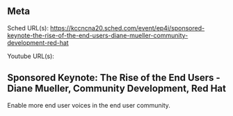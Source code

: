## Meta
Sched URL(s): https://kccncna20.sched.com/event/ep4i/sponsored-keynote-the-rise-of-the-end-users-diane-mueller-community-development-red-hat

Youtube URL(s):

## Sponsored Keynote: The Rise of the End Users - Diane Mueller, Community Development, Red Hat

Enable more end user voices in the end user community.
